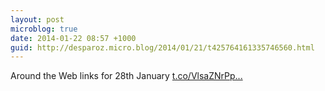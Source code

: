 ```yaml
---
layout: post
microblog: true
date: 2014-01-22 08:57 +1000
guid: http://desparoz.micro.blog/2014/01/21/t425764161335746560.html
---
```

Around the Web links for 28th January [t.co/VlsaZNrPp...](http://t.co/VlsaZNrPpG)
